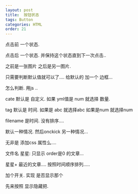 ```yaml
---
layout: post
title:  按钮状态
tags: Button
categories: HTML 
order: 21
---
```




点击前  一个状态.

点击后 一个状态. 并保持这个状态直到下一次点击..


之前是一张图片
之后是另一图片.




只需要判断默认值就可以了....
给默认的 加一个 边框…

怎么判断. 用js ..

cate 默认是 自定义. 如果 yml值是 num 就选择 数量.

tag 默认是 时间. 如果是 abc 就选择abc
如果是num 就选择num

filename  是时间.  没有排序....


默认一种情况.
然后onckick 另一种情况...

无非是 添加css 属性么….




文件名 
星星: 只显示 order是0 的文章…

星星+ 最近的文章.... 按照时间顺序排列.....

加个开关. 实现 是否显示那个


先来按照 显示隐藏把.